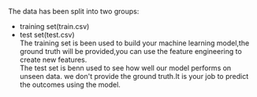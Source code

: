 The data has been split into two groups:<br>
* training set(train.csv)<br>
* test set(test.csv)<br>
The training set is been used to build your machine learning model,the ground truth will be provided,you can use the feature engineering to create new features.<br>
The test set is benn used to see how well our model performs on unseen data. we don't provide the ground truth.It is your job to predict the outcomes using the model.
